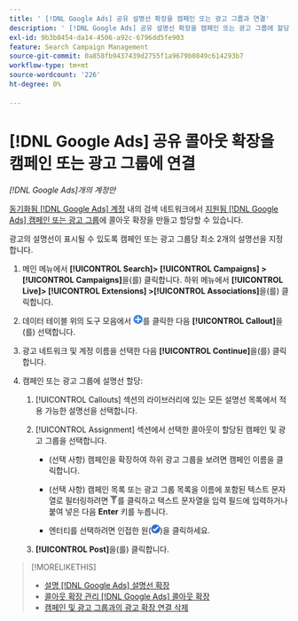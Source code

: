 ```yaml
---
title: ' [!DNL Google Ads] 공유 설명선 확장을 캠페인 또는 광고 그룹과 연결'
description: ' [!DNL Google Ads] 공유 설명선 확장을 캠페인 또는 광고 그룹에 할당하는 방법을 알아봅니다.'
exl-id: 9b3b8454-da14-4506-a92c-6796dd5fe903
feature: Search Campaign Management
source-git-commit: 0a858fb9437439d2755f1a9679b0849c614293b7
workflow-type: tm+mt
source-wordcount: '226'
ht-degree: 0%

---
```


# [!DNL Google Ads] 공유 콜아웃 확장을 캠페인 또는 광고 그룹에 연결

*[!DNL Google Ads]개의 계정만*

[동기화됨 [!DNL Google Ads] 계정](/help/search-social-commerce/campaign-management/accounts/ad-network-account-about.md) 내의 검색 네트워크에서 [지원됨 [!DNL Google Ads] 캠페인 또는 광고 그룹](/help/search-social-commerce/introduction/supported-inventory.md)에 콜아웃 확장을 만들고 할당할 수 있습니다.

광고의 설명선이 표시될 수 있도록 캠페인 또는 광고 그룹당 최소 2개의 설명선을 지정합니다.

1. 메인 메뉴에서 **[!UICONTROL Search]> [!UICONTROL Campaigns] >[!UICONTROL Campaigns]**&#x200B;을(를) 클릭합니다. 하위 메뉴에서 **[!UICONTROL Live]> [!UICONTROL Extensions] >[!UICONTROL Associations]**&#x200B;을(를) 클릭합니다.

1. 데이터 테이블 위의 도구 모음에서 ![만들기](/help/search-social-commerce/assets/add.png "만들기")를 클릭한 다음 **[!UICONTROL Callout]**&#x200B;을(를) 선택합니다.

1. 광고 네트워크 및 계정 이름을 선택한 다음 **[!UICONTROL Continue]**&#x200B;을(를) 클릭합니다.

1. 캠페인 또는 광고 그룹에 설명선 할당:

   1. [!UICONTROL Callouts] 섹션의 라이브러리에 있는 모든 설명선 목록에서 적용 가능한 설명선을 선택합니다.

   1. [!UICONTROL Assignment] 섹션에서 선택한 콜아웃이 할당된 캠페인 및 광고 그룹을 선택합니다.

      * (선택 사항) 캠페인을 확장하여 하위 광고 그룹을 보려면 캠페인 이름을 클릭합니다.

      * (선택 사항) 캠페인 목록 또는 광고 그룹 목록을 이름에 포함된 텍스트 문자열로 필터링하려면 ![필터](/help/search-social-commerce/assets/filter.png "필터")를 클릭하고 텍스트 문자열을 입력 필드에 입력하거나 붙여 넣은 다음 **Enter** 키를 누릅니다.

      * 엔터티를 선택하려면 인접한 원(![선택](/help/search-social-commerce/assets/include.png "선택"))을 클릭하세요.

   1. **[!UICONTROL Post]**&#x200B;을(를) 클릭합니다.

>[!MORELIKETHIS]
>
>* [설명 [!DNL Google Ads] 설명선 확장](callout-extension-about.md)
>* [콜아웃 확장 관리 [!DNL Google Ads] 콜아웃 확장](callout-extension-manage.md)
>* [캠페인 및 광고 그룹과의 광고 확장 연결 삭제](/help/search-social-commerce/campaign-management/campaigns/ad-extension-association-delete.md)
